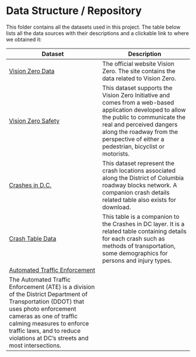 # Data Structure / Repository

This folder contains all the datasets used in this project. The table below lists all the data sources with their descriptions and a clickable link to where we obtained it:

| Dataset       | Description |
| ------------- | ------------- |
|[Vision Zero Data](https://www.dcvisionzero.com/maps-data)| The official website Vision Zero. The site contains the data related to Vision Zero.  |
| [Vision Zero Safety](https://opendata.dc.gov/datasets/DCGIS::vision-zero-safety/explore?location=38.911736%2C-77.034535%2C12.25)  | This dataset supports the Vision Zero Initiative and comes from a web-based application developed to allow the public to communicate the real and perceived dangers along the roadway from the perspective of either a pedestrian, bicyclist or motorists.|
|[Crashes in D.C.](https://opendata.dc.gov/datasets/crashes-in-dc/explore?location=38.893689%2C-77.019147%2C12.00&showTable=true)|This dataset represent the crash locations associated along the District of Columbia roadway blocks network. A companion crash details related table also exists for download.|
|[Crash Table Data](https://opendata.dc.gov/datasets/DCGIS::crash-details-table/explore)|This table is a companion to the Crashes in DC layer. It is a related table containing details for each crash such as methods of transportation, some demographics for persons and injury types.|
|[Automated Traffic Enforcement](https://opendata.dc.gov/datasets/automated-traffic-enforcement/explore?location=38.894716%2C-76.562079%2C10.57)|
|The Automated Traffic Enforcement (ATE) is a division of the District Department of Transportation (DDOT) that uses photo enforcement cameras as one of traffic calming measures to enforce traffic laws, and to reduce violations at DC’s streets and most intersections.| 

